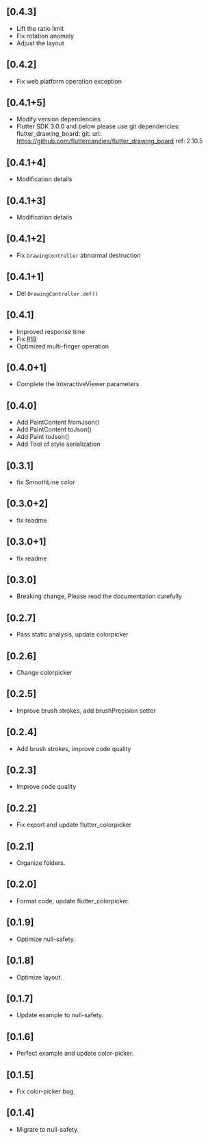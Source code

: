 ## [0.4.3]

- Lift the ratio limit
- Fix rotation anomaly
- Adjust the layout

## [0.4.2]

- Fix web platform operation exception

## [0.4.1+5]

- Modify version dependencies
- Flutter SDK 3.0.0 and below please use git dependencies:
  flutter_drawing_board:
    git:
      url: https://github.com/fluttercandies/flutter_drawing_board
      ref: 2.10.5

## [0.4.1+4]

- Modification details

## [0.4.1+3]

- Modification details

## [0.4.1+2]

- Fix `DrawingController` abnormal destruction

## [0.4.1+1]

- Del `DrawingController.def()`

## [0.4.1]

- Improved response time
- Fix [#19](https://github.com/fluttercandies/flutter_drawing_board/issues/19)
- Optimized multi-finger operation

## [0.4.0+1]

- Complete the InteractiveViewer parameters

## [0.4.0]

- Add PaintContent fromJson()
- Add PaintContent toJson()
- Add Paint toJson()
- Add Tool of style serialization 

## [0.3.1]

- fix SmoothLine color

## [0.3.0+2]

- fix readme


## [0.3.0+1]

- fix readme

## [0.3.0]

- Breaking change, Please read the documentation carefully

## [0.2.7]

- Pass static analysis, update colorpicker

## [0.2.6]

- Change colorpicker

## [0.2.5]

- Improve brush strokes, add brushPrecision setter

## [0.2.4]

- Add brush strokes, improve code quality

## [0.2.3]

- Improve code quality

## [0.2.2]

- Fix export and update flutter_colorpicker

## [0.2.1]

- Organize folders.

## [0.2.0]

- Format code, update flutter_colorpicker.

## [0.1.9]

- Optimize null-safety.

## [0.1.8]

- Optimize layout.

## [0.1.7]

- Update example to null-safety.

## [0.1.6]

- Perfect example and update color-picker.

## [0.1.5]

- Fix color-picker bug.

## [0.1.4]

- Migrate to null-safety.



























